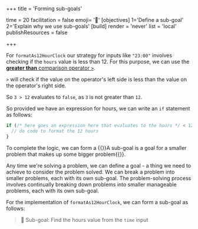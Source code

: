 +++
title = 'Forming sub-goals'

time = 20
facilitation = false
emoji= '🧠'
[objectives]
 1='Define a sub-goal'
 2='Explain why we use sub-goals'
[build]
  render = 'never'
  list = 'local'
  publishResources = false

+++

For `formatAs12HourClock` our strategy for inputs like `"23:00"` involves checking if the `hours` value is less than 12. For this purpose, we can use the [**greater than** comparison operator `>`](https://developer.mozilla.org/en-US/docs/Web/JavaScript/Reference/Operators/Greater_than).

`>` will check if the value on the operator's left side is less than the value on the operator's right side.

So `3 > 12` evaluates to `false`, as `3` is not greater than `12`.

So provided we have an expression for hours, we can write an `if` statement as follows:

```js
if (/* here goes an expression here that evaluates to the hours */ < 12) {
  // do code to format the 12 hours
}
```

To complete the logic, we can form a {{<tooltip title="sub-goal">}}A sub-goal is a goal for a smaller problem that makes up some bigger problem{{</tooltip>}}.

Any time we're solving a problem, we can define a goal - a thing we need to achieve to consider the problem solved.
We can break a problem into smaller problems, each with its own sub-goal. The problem-solving process involves continually breaking down problems into smaller manageable problems, each with its own sub-goal.

For the implementation of `formatAs12HourClock`, we can form a sub-goal as follows:

> 🎯 Sub-goal: Find the hours value from the `time` input
